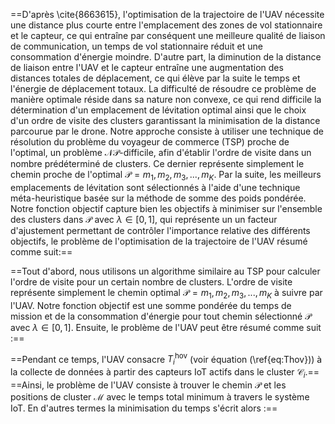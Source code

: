 
==D'après \cite{8663615}, l'optimisation de la trajectoire de l'UAV nécessite une distance plus courte entre l'emplacement des zones de vol stationnaire et le capteur, ce qui entraîne par conséquent une meilleure qualité de liaison de communication, un temps de vol stationnaire réduit et une consommation d'énergie moindre. D'autre part, la diminution de la distance de liaison entre l'UAV et le capteur entraîne une augmentation des distances totales de déplacement, ce qui élève par la suite le temps et l'énergie de déplacement totaux. La difficulté de résoudre ce problème de manière optimale réside dans sa nature non convexe, ce qui rend difficile la détermination d'un emplacement de lévitation optimal ainsi que le choix d'un ordre de visite des clusters garantissant la minimisation de la distance parcourue par le drone. Notre approche consiste à utiliser une technique de résolution du problème du voyageur de commerce (TSP) proche de l'optimal, un problème $\mathcal{NP}$-difficile, afin d'établir l'ordre de visite dans un nombre prédéterminé de clusters. Ce dernier représente simplement le chemin proche de l'optimal $\mathcal{P} = {m_1 , m_2 , m_3 , ... , m_K }$. Par la suite, les meilleurs emplacements de lévitation sont sélectionnés à l'aide d'une technique méta-heuristique basée sur la méthode de somme des poids pondérée. Notre fonction objectif capture bien les objectifs à minimiser sur l'ensemble des clusters dans $\mathcal{P}$ avec $\lambda \in [0,1]$, qui représente un un facteur d'ajustement permettant de contrôler l'importance relative des différents objectifs, le problème de l'optimisation de la trajectoire de l'UAV résumé comme suit:==   

==Tout d'abord, nous utilisons un algorithme similaire au TSP pour calculer l'ordre de visite pour un certain nombre de clusters. L'ordre de visite représente simplement le chemin optimal $\mathcal{P} = {m_1 , m_2 , m_3 , ... ,m_K }$ à suivre par l'UAV. Notre fonction objectif est une somme pondérée du temps de mission et de la consommation d'énergie pour tout chemin sélectionné $\mathcal{P}$ avec $\lambda \in [0,1]$. Ensuite, le problème de l'UAV peut être résumé comme suit :==




==Pendant ce temps, l'UAV consacre $T_i^{\text{hov}}$ (voir équation (\ref{eq:Thov})) à la collecte de données à partir des capteurs IoT actifs dans le cluster $\mathcal{C}_i$.==
==Ainsi, le problème de l'UAV consiste à trouver le chemin $\mathcal{P}$ et les positions de cluster $\mathcal{M}$ avec le temps total minimum à travers le système IoT. En d'autres termes la minimisation du temps s'écrit alors :==


